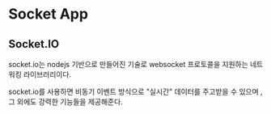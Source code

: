 # Socket App 

## Socket.IO
socket.io는 nodejs 기반으로 만들어진 기술로 websocket 프로토콜을 
지원하는 네트워킹 라이브러리이다.

socket.io를 사용하면 비동기 이벤트 방식으로 "실시간" 데이터를 주고받을 수 있으며 ,
그 외에도 강력한 기능들을 제공해준다.


